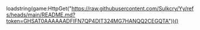 loadstring(game:HttpGet("https://raw.githubusercontent.com/Sulkcry/Yy/refs/heads/main/README.md?token=GHSAT0AAAAAADFIFN7QP4DIT324MG7HANQQ2CEGQTA"))()
